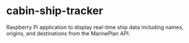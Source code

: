 # cabin-ship-tracker
Raspberry Pi application to display real-time ship data including names, origins, and destinations from the MarinePlan API.
